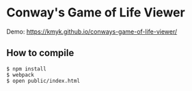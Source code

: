 # Conway's Game of Life Viewer

Demo: <https://kmyk.github.io/conways-game-of-life-viewer/>

## How to compile

```
$ npm install
$ webpack
$ open public/index.html
```
